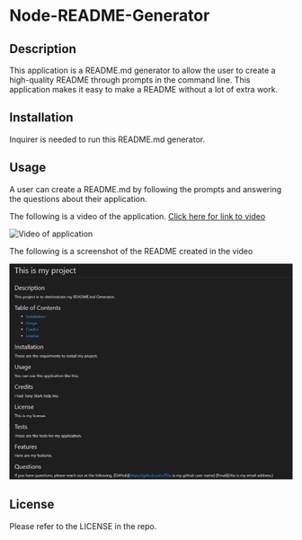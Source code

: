 # Node-README-Generator

## Description

This application is a README.md generator to allow the user to create a high-quality README through prompts in the command line. This application makes it easy to make a README without a lot of extra work. 

## Installation

Inquirer is needed to run this README.md generator.

## Usage

A user can create a README.md by following the prompts and answering the questions about their application. 

The following is a video of the application. [Click here for link to video](https://drive.google.com/file/d/1rcQv92esTd8BJ-DnASeWCg721fGLzYMG/view)

![Video of application](/Develop/assets/Demo%20of%20README%20Generator.gif)

The following is a screenshot of the README created in the video

![screenshot of README from video](/Develop/assets/Screenshot%202022-12-06%20203807.png)

## License

Please refer to the LICENSE in the repo.
